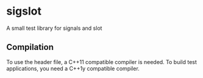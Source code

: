 # sigslot
A small test library for signals and slot

## Compilation
To use the header file, a C++11 compatible compiler is needed.
To build test applications, you need a C++1y compatible compiler.
